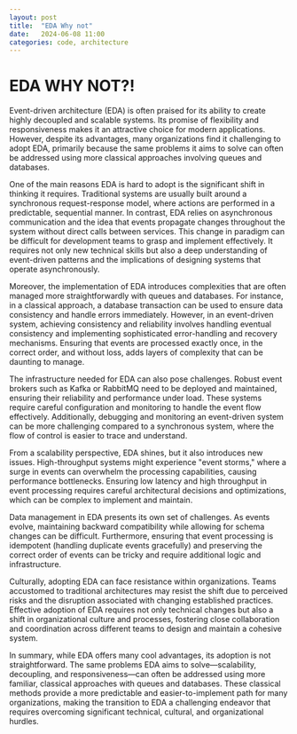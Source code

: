 ```yaml
---
layout: post
title:  "EDA Why not"
date:   2024-06-08 11:00
categories: code, architecture 
---
```

# EDA WHY NOT?!

Event-driven architecture (EDA) is often praised for its ability to create highly decoupled and scalable systems. Its promise of flexibility and responsiveness makes it an attractive choice for modern applications. However, despite its advantages, many organizations find it challenging to adopt EDA, primarily because the same problems it aims to solve can often be addressed using more classical approaches involving queues and databases.

One of the main reasons EDA is hard to adopt is the significant shift in thinking it requires. Traditional systems are usually built around a synchronous request-response model, where actions are performed in a predictable, sequential manner. In contrast, EDA relies on asynchronous communication and the idea that events propagate changes throughout the system without direct calls between services. This change in paradigm can be difficult for development teams to grasp and implement effectively. It requires not only new technical skills but also a deep understanding of event-driven patterns and the implications of designing systems that operate asynchronously.

Moreover, the implementation of EDA introduces complexities that are often managed more straightforwardly with queues and databases. For instance, in a classical approach, a database transaction can be used to ensure data consistency and handle errors immediately. However, in an event-driven system, achieving consistency and reliability involves handling eventual consistency and implementing sophisticated error-handling and recovery mechanisms. Ensuring that events are processed exactly once, in the correct order, and without loss, adds layers of complexity that can be daunting to manage.

The infrastructure needed for EDA can also pose challenges. Robust event brokers such as Kafka or RabbitMQ need to be deployed and maintained, ensuring their reliability and performance under load. These systems require careful configuration and monitoring to handle the event flow effectively. Additionally, debugging and monitoring an event-driven system can be more challenging compared to a synchronous system, where the flow of control is easier to trace and understand.

From a scalability perspective, EDA shines, but it also introduces new issues. High-throughput systems might experience "event storms," where a surge in events can overwhelm the processing capabilities, causing performance bottlenecks. Ensuring low latency and high throughput in event processing requires careful architectural decisions and optimizations, which can be complex to implement and maintain.

Data management in EDA presents its own set of challenges. As events evolve, maintaining backward compatibility while allowing for schema changes can be difficult. Furthermore, ensuring that event processing is idempotent (handling duplicate events gracefully) and preserving the correct order of events can be tricky and require additional logic and infrastructure.

Culturally, adopting EDA can face resistance within organizations. Teams accustomed to traditional architectures may resist the shift due to perceived risks and the disruption associated with changing established practices. Effective adoption of EDA requires not only technical changes but also a shift in organizational culture and processes, fostering close collaboration and coordination across different teams to design and maintain a cohesive system.

In summary, while EDA offers many cool advantages, its adoption is not straightforward. The same problems EDA aims to solve—scalability, decoupling, and responsiveness—can often be addressed using more familiar, classical approaches with queues and databases. These classical methods provide a more predictable and easier-to-implement path for many organizations, making the transition to EDA a challenging endeavor that requires overcoming significant technical, cultural, and organizational hurdles.
